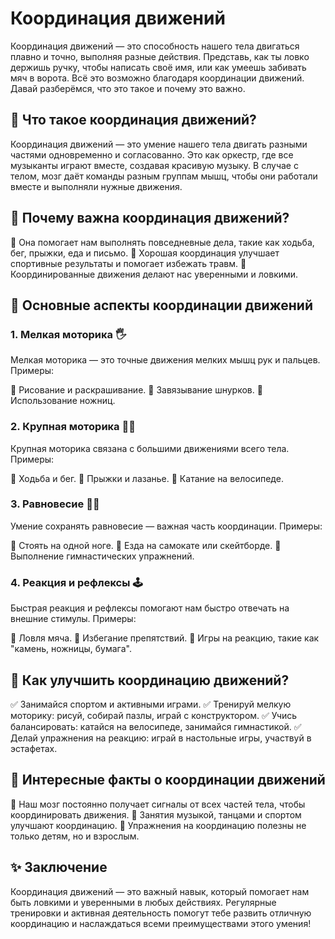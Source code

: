 # Координация движений

Координация движений — это способность нашего тела двигаться плавно и точно, выполняя разные действия. Представь, как ты ловко держишь ручку, чтобы написать своё имя, или как умеешь забивать мяч в ворота. Всё это возможно благодаря координации движений. Давай разберёмся, что это такое и почему это важно.

## 🦾 Что такое координация движений?

Координация движений — это умение нашего тела двигать разными частями одновременно и согласованно. Это как оркестр, где все музыканты играют вместе, создавая красивую музыку. В случае с телом, мозг даёт команды разным группам мышц, чтобы они работали вместе и выполняли нужные движения.

## 🎨 Почему важна координация движений?

🔸 Она помогает нам выполнять повседневные дела, такие как ходьба, бег, прыжки, еда и письмо.
🔸 Хорошая координация улучшает спортивные результаты и помогает избежать травм.
🔸 Координированные движения делают нас уверенными и ловкими.

## 📜 Основные аспекты координации движений

### **1. Мелкая моторика** 🖐️

Мелкая моторика — это точные движения мелких мышц рук и пальцев. Примеры:

🔹 Рисование и раскрашивание.
🔹 Завязывание шнурков.
🔹 Использование ножниц.

### **2. Крупная моторика** 🏃‍♂️

Крупная моторика связана с большими движениями всего тела. Примеры:

🔹 Ходьба и бег.
🔹 Прыжки и лазанье.
🔹 Катание на велосипеде.

### **3. Равновесие** 🤸‍♂️

Умение сохранять равновесие — важная часть координации. Примеры:

🔹 Стоять на одной ноге.
🔹 Езда на самокате или скейтборде.
🔹 Выполнение гимнастических упражнений.

### **4. Реакция и рефлексы** 🕹️

Быстрая реакция и рефлексы помогают нам быстро отвечать на внешние стимулы. Примеры:

🔹 Ловля мяча.
🔹 Избегание препятствий.
🔹 Игры на реакцию, такие как "камень, ножницы, бумага".

## 🌟 Как улучшить координацию движений?

✅ Занимайся спортом и активными играми.
✅ Тренируй мелкую моторику: рисуй, собирай пазлы, играй с конструктором.
✅ Учись балансировать: катайся на велосипеде, занимайся гимнастикой.
✅ Делай упражнения на реакцию: играй в настольные игры, участвуй в эстафетах.

## 💫 Интересные факты о координации движений

🔸 Наш мозг постоянно получает сигналы от всех частей тела, чтобы координировать движения.
🔸 Занятия музыкой, танцами и спортом улучшают координацию.
🔸 Упражнения на координацию полезны не только детям, но и взрослым.

## ✨ Заключение

Координация движений — это важный навык, который помогает нам быть ловкими и уверенными в любых действиях. Регулярные тренировки и активная деятельность помогут тебе развить отличную координацию и наслаждаться всеми преимуществами этого умения!
